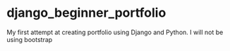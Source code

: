 # django_beginner_portfolio

My first attempt at creating portfolio using Django and Python. I will not be using bootstrap
